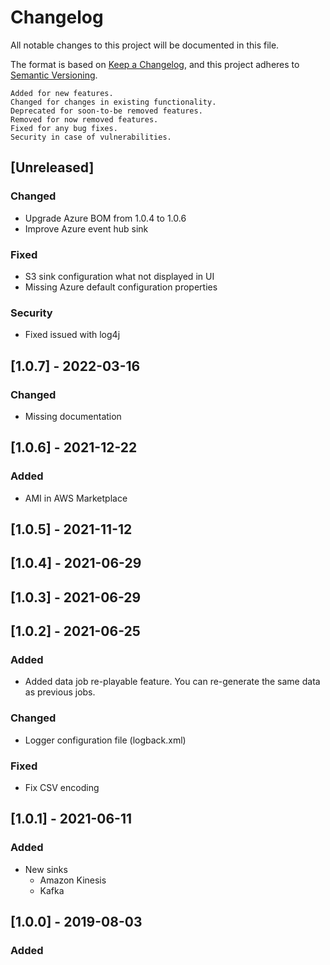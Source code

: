 # Changelog
All notable changes to this project will be documented in this file.

The format is based on [Keep a Changelog](https://keepachangelog.com/en/1.0.0/),
and this project adheres to [Semantic Versioning](https://semver.org/spec/v2.0.0.html).

    Added for new features.
    Changed for changes in existing functionality.
    Deprecated for soon-to-be removed features.
    Removed for now removed features.
    Fixed for any bug fixes.
    Security in case of vulnerabilities.

## [Unreleased]

### Changed
- Upgrade Azure BOM from 1.0.4 to 1.0.6
- Improve Azure event hub sink

### Fixed
- S3 sink configuration what not displayed in UI
- Missing Azure default configuration properties

### Security
- Fixed issued with log4j

## [1.0.7] - 2022-03-16

### Changed
- Missing documentation

## [1.0.6] - 2021-12-22

### Added
- AMI in AWS Marketplace

## [1.0.5] - 2021-11-12

## [1.0.4] - 2021-06-29

## [1.0.3] - 2021-06-29

## [1.0.2] - 2021-06-25

### Added
- Added data job re-playable feature. You can re-generate the same data as previous jobs.

### Changed
- Logger configuration file (logback.xml)

### Fixed
- Fix CSV encoding

## [1.0.1] - 2021-06-11

### Added
- New sinks
    - Amazon Kinesis
    - Kafka

## [1.0.0] - 2019-08-03

### Added




